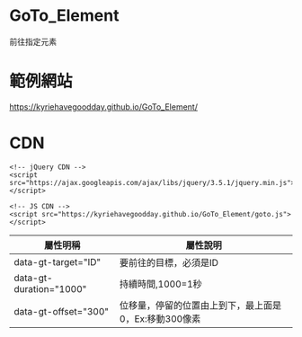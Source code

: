 # GoTo_Element
前往指定元素

# 範例網站

https://kyriehavegoodday.github.io/GoTo_Element/

# CDN

```
<!-- jQuery CDN -->
<script src="https://ajax.googleapis.com/ajax/libs/jquery/3.5.1/jquery.min.js"></script>

<!-- JS CDN -->
<script src="https://kyriehavegoodday.github.io/GoTo_Element/goto.js"></script>

```


屬性明稱                   | 屬性說明
--------------------------|-------------------
data-gt-target="ID"       |要前往的目標，必須是ID
data-gt-duration="1000"   |持續時間,1000=1秒
data-gt-offset="300"      |位移量，停留的位置由上到下，最上面是0，Ex:移動300像素